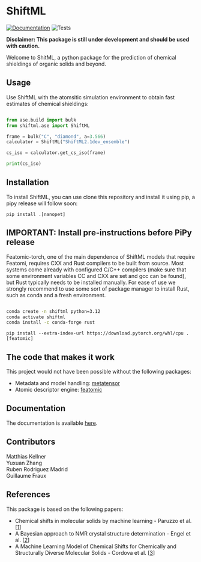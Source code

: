 # ShiftML

[![Documentation](https://img.shields.io/badge/docs-latest-brightgreen.svg)](https://lab-cosmo.github.io/ShiftML/latest/)
![Tests](https://img.shields.io/github/check-runs/lab-cosmo/ShiftML/main?logo=github&label=tests)

**Disclaimer: This package is still under development and should be used with caution.**

Welcome to ShitML, a python package for the prediction of chemical shieldings of organic solids and beyond.



## Usage

Use ShiftML with the atomsitic simulation environment to obtain fast estimates of chemical shieldings:

```python

from ase.build import bulk
from shiftml.ase import ShiftML

frame = bulk("C", "diamond", a=3.566)
calculator = ShiftML("ShiftML2.1dev_ensemble")

cs_iso = calculator.get_cs_iso(frame)

print(cs_iso)

```



## Installation

To install ShiftML, you can use clone this repository and install it using pip, a pipy release will follow soon:

```
pip install .[nanopet]
```


## IMPORTANT: Install pre-instructions before PiPy release

Featomic-torch, one of the main dependence of ShiftML models that require Featomi, requires CXX and Rust compilers to be built from source.
Most systems come already with configured C/C++ compilers (make sure that some environment variables CC and CXX are set
and gcc can be found), but Rust typically needs to be installed manually.
For ease of use we strongly recommend to use some sort of package manager to install Rust, such as conda and a fresh environment.


```bash

conda create -n shiftml python=3.12
conda activate shiftml
conda install -c conda-forge rust

```

```
pip install --extra-index-url https://download.pytorch.org/whl/cpu .[featomic]
```

## The code that makes it work

This project would not have been possible without the following packages:

- Metadata and model handling: [metatensor](https://github.com/metatensor/metatensor)
- Atomic descriptor engine: [featomic](https://github.com/metatensor/featomic)

## Documentation

The documentation is available [here](https://lab-cosmo.github.io/ShiftML/latest/).

## Contributors

Matthias Kellner\
Yuxuan Zhang\
Ruben Rodriguez Madrid\
Guillaume Fraux

## References

This package is based on the following papers:

- Chemical shifts in molecular solids by machine learning - Paruzzo et al. [[1](https://doi.org/10.1038%2Fs41467-018-06972-x)]
- A Bayesian approach to NMR crystal structure determination - Engel et al. [[2](https://doi.org/10.1039%2Fc9cp04489b)]
- A Machine Learning Model of Chemical Shifts for Chemically and\
Structurally Diverse Molecular Solids - Cordova et al. [[3](https://doi.org/10.1021/acs.jpcc.2c03854)]

